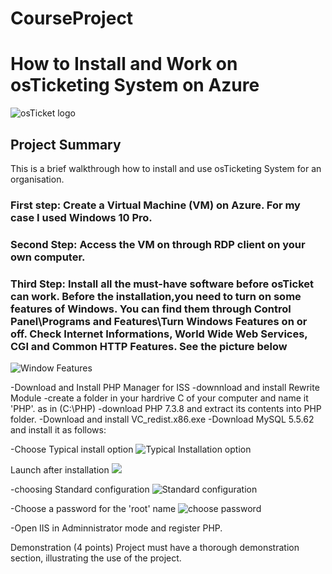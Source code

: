 # CourseProject

<h1> How to Install and Work on osTicketing System on Azure</h1>
<p align="left">
<img src="https://i.imgur.com/Clzj7Xs.png" alt="osTicket logo"/>
</p>

<h2>Project Summary</h2> 
This is a brief walkthrough how to install and use osTicketing System for an organisation.
<h3>First step: Create a Virtual Machine (VM) on Azure. For my case I used Windows 10 Pro.</h3>
<h3>Second Step: Access the VM on through RDP client on your own computer.</h3>
<h3>Third Step: Install all the must-have software before osTicket can work. Before the installation,you need to turn on some features of Windows. You can find them through Control Panel\Programs and Features\Turn Windows Features on or off. Check Internet Informations, World Wide Web Services, CGI and Common HTTP Features. See the picture below</h3>
<p align="left">
<img src="https://i.imgur.com/RsYPw50.png" alt="Window Features"/>
</p>
-Download and Install PHP Manager for ISS 
-downnload and install Rewrite Module
-create a folder in your hardrive C of your computer  and name it 'PHP'. as in (C:\PHP)
-download PHP 7.3.8 and extract its contents into PHP folder.
-Download and install VC_redist.x86.exe
-Download MySQL 5.5.62 and install it as follows:
<p align="left">
  -Choose Typical install option
  <img src="https://i.imgur.com/SEZoDMZ.png" alt="Typical Installation option"/>
</p>
<p align="left">
  Launch after installation
  <img src="https://i.imgur.com/zvzIDYa.png" />
</p>
<p align="left">
  -choosing  Standard configuration

  <img src="https://i.imgur.com/wI0yY2q.png" alt="Standard configuration"/>
</p>
<p align="left">
  -Choose a password for the 'root' name
  <img src="https://i.imgur.com/9RjVJF1.png" alt="choose password"/>
</p>
  
-Open IIS in Adminnistrator mode and register PHP.




Demonstration (4 points)
Project must have a thorough demonstration section, illustrating the use of the project.

